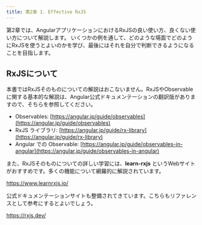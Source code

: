 ```yaml
---
title: 第2章 1. Effective RxJS
---
```


第2章では、AngularアプリケーションにおけるRxJSの良い使い方、良くない使い方について解説します。 
いくつかの例を通して、どのような場面でどのようにRxJSを使うとよいのかを学び、最後にはそれを自分で判断できるようになることを目指します。

## RxJSについて

本書ではRxJSそのものについての解説はおこないません。RxJSやObservableに関する基本的な解説は、Angular公式ドキュメンテーションの翻訳版がありますので、そちらを参照してください。

* Observables: [https://angular.jp/guide/observables](https://angular.jp/guide/observables)
* RxJS ライブラリ: [https://angular.jp/guide/rx-library](https://angular.jp/guide/rx-library)
* Angular での Observable: [https://angular.jp/guide/observables-in-angular](https://angular.jp/guide/observables-in-angular) 

また、RxJSそのものについての詳しい学習には、**learn-rxjs** というWebサイトがおすすめです。多くの機能について網羅的に解説されています。

https://www.learnrxjs.io/

公式ドキュメンテーションサイトも整備されてきています。こちらもリファレンスとして参考にするとよいでしょう。

https://rxjs.dev/

